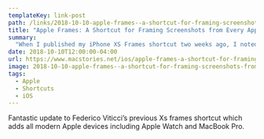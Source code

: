 ```yaml
---
templateKey: link-post
path: /links/2018-10-10-apple-frames--a-shortcut-for-framing-screenshots-from-every-apple-device
title: "Apple Frames: A Shortcut for Framing Screenshots from Every Apple Device"
summary:
  "When I published my iPhone XS Frames shortcut two weeks ago, I noted that my goal was to eventually support screenshots and device templates from other Apple devices, starting with the Apple Watch and MacBook Pro. "
date: 2018-10-10T12:00:00-04:00
url: https://www.macstories.net/ios/apple-frames-a-shortcut-for-framing-screenshots-from-every-apple-device/
image: 2018-10-10-apple-frames--a-shortcut-for-framing-screenshots-from-every-apple-device.jpeg
tags:
  - Apple
  - Shortcuts
  - iOS
---
```

Fantastic update to Federico Viticci’s previous Xs frames shortcut which adds all modern Apple devices including Apple Watch and MacBook Pro.